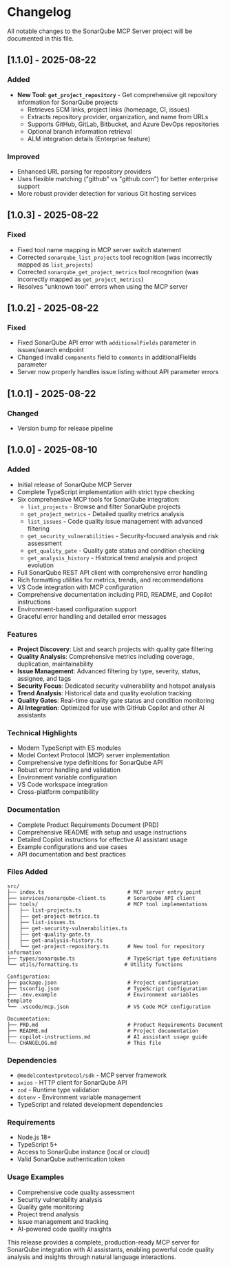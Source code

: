 # Changelog

All notable changes to the SonarQube MCP Server project will be documented in this file.

## [1.1.0] - 2025-08-22

### Added
- **New Tool: `get_project_repository`** - Get comprehensive git repository information for SonarQube projects
  - Retrieves SCM links, project links (homepage, CI, issues)
  - Extracts repository provider, organization, and name from URLs
  - Supports GitHub, GitLab, Bitbucket, and Azure DevOps repositories
  - Optional branch information retrieval
  - ALM integration details (Enterprise feature)

### Improved
- Enhanced URL parsing for repository providers
- Uses flexible matching ("github" vs "github.com") for better enterprise support
- More robust provider detection for various Git hosting services

## [1.0.3] - 2025-08-22

### Fixed
- Fixed tool name mapping in MCP server switch statement
- Corrected `sonarqube_list_projects` tool recognition (was incorrectly mapped as `list_projects`)
- Corrected `sonarqube_get_project_metrics` tool recognition (was incorrectly mapped as `get_project_metrics`)
- Resolves "unknown tool" errors when using the MCP server

## [1.0.2] - 2025-08-22

### Fixed
- Fixed SonarQube API error with `additionalFields` parameter in issues/search endpoint
- Changed invalid `components` field to `comments` in additionalFields parameter
- Server now properly handles issue listing without API parameter errors

## [1.0.1] - 2025-08-22

### Changed
- Version bump for release pipeline

## [1.0.0] - 2025-08-10

### Added
- Initial release of SonarQube MCP Server
- Complete TypeScript implementation with strict type checking
- Six comprehensive MCP tools for SonarQube integration:
  - `list_projects` - Browse and filter SonarQube projects
  - `get_project_metrics` - Detailed quality metrics analysis
  - `list_issues` - Code quality issue management with advanced filtering
  - `get_security_vulnerabilities` - Security-focused analysis and risk assessment
  - `get_quality_gate` - Quality gate status and condition checking
  - `get_analysis_history` - Historical trend analysis and project evolution
- Full SonarQube REST API client with comprehensive error handling
- Rich formatting utilities for metrics, trends, and recommendations
- VS Code integration with MCP configuration
- Comprehensive documentation including PRD, README, and Copilot instructions
- Environment-based configuration support
- Graceful error handling and detailed error messages

### Features
- **Project Discovery**: List and search projects with quality gate filtering
- **Quality Analysis**: Comprehensive metrics including coverage, duplication, maintainability
- **Issue Management**: Advanced filtering by type, severity, status, assignee, and tags
- **Security Focus**: Dedicated security vulnerability and hotspot analysis
- **Trend Analysis**: Historical data and quality evolution tracking
- **Quality Gates**: Real-time quality gate status and condition monitoring
- **AI Integration**: Optimized for use with GitHub Copilot and other AI assistants

### Technical Highlights
- Modern TypeScript with ES modules
- Model Context Protocol (MCP) server implementation
- Comprehensive type definitions for SonarQube API
- Robust error handling and validation
- Environment variable configuration
- VS Code workspace integration
- Cross-platform compatibility

### Documentation
- Complete Product Requirements Document (PRD)
- Comprehensive README with setup and usage instructions
- Detailed Copilot instructions for effective AI assistant usage
- Example configurations and use cases
- API documentation and best practices

### Files Added
```
src/
├── index.ts                           # MCP server entry point
├── services/sonarqube-client.ts       # SonarQube API client
├── tools/                             # MCP tool implementations
│   ├── list-projects.ts
│   ├── get-project-metrics.ts
│   ├── list-issues.ts
│   ├── get-security-vulnerabilities.ts
│   ├── get-quality-gate.ts
│   ├── get-analysis-history.ts
│   └── get-project-repository.ts      # New tool for repository information
├── types/sonarqube.ts                 # TypeScript type definitions
└── utils/formatting.ts               # Utility functions

Configuration:
├── package.json                       # Project configuration
├── tsconfig.json                      # TypeScript configuration
├── .env.example                       # Environment variables template
└── .vscode/mcp.json                   # VS Code MCP configuration

Documentation:
├── PRD.md                             # Product Requirements Document
├── README.md                          # Project documentation
├── copilot-instructions.md            # AI assistant usage guide
└── CHANGELOG.md                       # This file
```

### Dependencies
- `@modelcontextprotocol/sdk` - MCP server framework
- `axios` - HTTP client for SonarQube API
- `zod` - Runtime type validation
- `dotenv` - Environment variable management
- TypeScript and related development dependencies

### Requirements
- Node.js 18+ 
- TypeScript 5+
- Access to SonarQube instance (local or cloud)
- Valid SonarQube authentication token

### Usage Examples
- Comprehensive code quality assessment
- Security vulnerability analysis
- Quality gate monitoring
- Project trend analysis
- Issue management and tracking
- AI-powered code quality insights

This release provides a complete, production-ready MCP server for SonarQube integration with AI assistants, enabling powerful code quality analysis and insights through natural language interactions.
